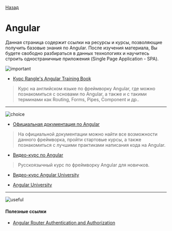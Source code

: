 <a href="https://github.com/js-machine/dashboard/blob/master/knowledge-map/advanced/framework.md">Назад</a>

# Angular

Данная страница содержит ссылки на ресурсы и курсы, позволяющие получить базовые знания по Angular. После изучения материала, Вы будете свободно разбираться в данных технологиях и научитесь строить одностраничные приложения (Single Page Application - SPA).

![important]

* [Курс Rangle's Angular Training Book](https://angular-2-training-book.rangle.io/)

> Курс на английском языке по фреймворку Angular, где можно познакомиться с основами по Angular, а также и с такими терминами как Routing, Forms, Pipes, Component и др..

---
![choice]

* [Официальная документация по Angular](https://angular.io/tutorial)

> На официальной документации можно найти все возможности данного фреймворка, пройти стартовые курсы, а также познакомиться с лучшими практиками написания кода на Angular.

* [Видео-курс по Angular](https://www.youtube.com/watch?v=Gl4IT4JpP4o&list=PLDyvV36pndZF-vwsVB48ivZyNJ4ETBKNY)

> Русскоязычный курс по фреймворку Angular для новичков.
 
 * [Видео-курс Angular University](https://www.youtube.com/channel/UC3cEGKhg3OERn-ihVsJcb7A)
 
 * [Angular University](https://angular-university.io/)
 
 ---
![useful]

#### Полезные ссылки

* [Angular Router Authentication and Authorization](https://www.youtube.com/watch?v=yjxOYsRkozQ)

[important]: https://github.com/js-machine/dashboard/blob/master/knowledge-map/images/important.png
[choice]: https://github.com/js-machine/dashboard/blob/master/knowledge-map/images/choice.png
[useful]: https://github.com/js-machine/dashboard/blob/master/knowledge-map/images/useful.png
